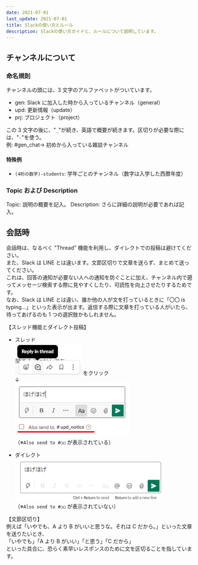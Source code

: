 ```yaml
---
date: 2021-07-01
last_update: 2021-07-01
title: Slackの使い方とルール
description: Slackの使い方ガイドと、ルールについて説明しています。
---
```


## チャンネルについて

### 命名規則

チャンネルの頭には、3 文字のアルファベットがついています。

- gen: Slack に加入した時から入っているチャンネル（general）
- upd: 更新情報（update）
- prj: プロジェクト（project）

この 3 文字の後に、"`_`"が続き、英語で概要が続きます。区切りが必要な際には、"`-`"を使う。<br>
例: #gen_chat→ 初めから入っている雑談チャンネル

#### 特殊例

- `(4桁の数字)-students`: 学年ごとのチャンネル（数字は入学した西暦年度）

### Topic および Description

Topic: 説明の概要を記入。
Description: さらに詳細の説明が必要であれば記入。

## 会話時

会話時は、なるべく "Thread" 機能を利用し、ダイレクトでの投稿は避けてください。<br>
また、Slack は LINE とは違います。文節区切りで文章を送らず、まとめて送ってください。<br>
これは、回答の通知が必要ない人への通知を防ぐことに加え、チャンネル内で遡ってメッセージ検索する際に見やすくしたり、可読性を向上させたりするためです。<br>
なお、Slack は LINE とは違い、誰か他の人が文を打っているときに「〇〇 is typing...」といった表示が出ます。返信する際に文章を打っている人がいたら、待ってあげるのも 1 つの選択肢かもしれません。

【スレッド機能とダイレクト投稿】<br>

- スレッド<br>
  ![](01.png) をクリック<br>
  ↓<br>
  ![](02.png)<br>
  （※`Also send to #○○` が表示されている）

- ダイレクト<br>
  ![](03.png)<br>
  （※`Also send to #○○` が表示されていない）

【文節区切り】<br>
例えば「いやでも、A より B がいいと思うな。それは C だから。」といった文章を送りたいとき、<br>
「いやでも」「A より B がいい」「と思う」「C だから」<br>
といった具合に、恐らく素早いレスポンスのために文を区切ることを指しています。

